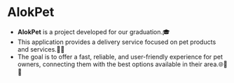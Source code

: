# AlokPet
- **AlokPet** is a project developed for our graduation.🎓
- This application provides a delivery service focused on pet products and services.🐶🚗
- The goal is to offer a fast, reliable, and user-friendly experience for pet owners, connecting them with the best options available in their area.🌐🚗🏥
